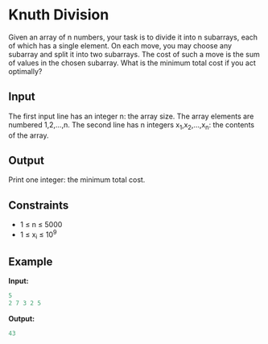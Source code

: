 # Knuth Division

Given an array of n numbers, your task is to divide it into n subarrays, each of which has a single element.
On each move, you may choose any subarray and split it into two subarrays. The cost of such a move is the sum of values in the chosen subarray.
What is the minimum total cost if you act optimally?

## Input

The first input line has an integer n: the array size. The array elements are numbered 1,2,&hellip;,n.
The second line has n integers x<sub>1</sub>,x<sub>2</sub>,&hellip;,x<sub>n</sub>: the contents of the array.

## Output

Print one integer: the minimum total cost.


## Constraints

* 1 &le;  n  &le; 5000
* 1 &le; x<sub>i</sub>  &le; 10<sup>9</sup>


## Example

**Input:**
```c++
5
2 7 3 2 5
```

**Output:**
```c++
43
```  
